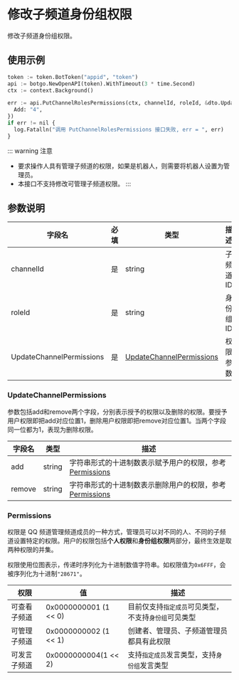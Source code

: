 # 修改子频道身份组权限

修改子频道身份组权限。

## 使用示例

```python
token := token.BotToken("appid", "token")
api := botgo.NewOpenAPI(token).WithTimeout(3 * time.Second)
ctx := context.Background()

err := api.PutChannelRolesPermissions(ctx, channelId, roleId, &dto.UpdateChannelPermissions{
  Add: "4",
})
if err != nil {
  log.Fatalln("调用 PutChannelRolesPermissions 接口失败, err = ", err)
}
```

::: warning 注意

- 要求操作人具有管理子频道的权限，如果是机器人，则需要将机器人设置为管理员。
- 本接口不支持修改可管理子频道权限。
  :::

## 参数说明

| 字段名             | 必填 | 类型                                      | 描述      |
| ------------------ | ---- | ----------------------------------------- | --------- |
| channelId          | 是   | string                                    | 子频道 ID |
| roleId             | 是   | string                                    | 身份组 ID  |
| UpdateChannelPermissions | 是   | [UpdateChannelPermissions](#UpdateChannelPermissions) | 权限参数  |

### UpdateChannelPermissions

参数包括add和remove两个字段，分别表示授予的权限以及删除的权限。要授予用户权限即把add对应位置1，删除用户权限即把remove对应位置1。当两个字段同一位都为1，表现为删除权限。

|字段名	|类型	|描述|
|------|----|----|
|add	| string	| 字符串形式的十进制数表示赋予用户的权限，参考[Permissions](#Permissions)|
|remove |	string	| 字符串形式的十进制数表示删除用户的权限，参考[Permissions](#Permissions)|

### Permissions

权限是 QQ 频道管理频道成员的一种方式，管理员可以对不同的人、不同的子频道设置特定的权限。用户的权限包括**个人权限**和**身份组权限**两部分，最终生效是取两种权限的并集。

权限使用位图表示，传递时序列化为十进制数值字符串。如权限值为`0x6FFF`，会被序列化为十进制`"28671"`。

| 权限         | 值                    | 描述                                                 |
| ------------ | --------------------- | ---------------------------------------------------- |
| 可查看子频道 | 0x0000000001 (1 << 0) | 目前仅支持`指定成员`可见类型，不支持`身份组`可见类型 |
| 可管理子频道 | 0x0000000002 (1 << 1) | 创建者、管理员、子频道管理员都具有此权限             |
| 可发言子频道 |	0x0000000004(1 << 2) |	支持`指定成员`发言类型，支持`身份组`发言类型            |

